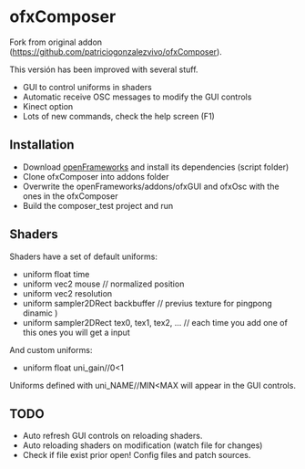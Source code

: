 # ofxComposer

Fork from original addon (https://github.com/patriciogonzalezvivo/ofxComposer).

This versión has been improved with several stuff.

* GUI to control uniforms in shaders
* Automatic receive OSC messages to modify the GUI controls
* Kinect option
* Lots of new commands, check the help screen (F1)

## Installation

* Download [openFrameworks](openframeworks.cc) and install its dependencies (script folder)
* Clone ofxComposer into addons folder
* Overwrite the openFrameworks/addons/ofxGUI and ofxOsc with the ones in the ofxComposer
* Build the composer_test project and run

## Shaders

Shaders have a set of default uniforms:

* uniform float time
* uniform vec2 mouse // normalized position
* uniform vec2 resolution
* uniform sampler2DRect backbuffer // previus texture for pingpong dinamic )
* uniform sampler2DRect tex0, tex1, tex2, ... // each time you add one of this ones you will get a input

And custom uniforms:
        
* uniform float uni_gain//0<1
        
Uniforms defined with uni_NAME//MIN<MAX will appear in the GUI controls.

## TODO

* Auto refresh GUI controls on reloading shaders.
* Auto reloading shaders on modification (watch file for changes)
* Check if file exist prior open! Config files and patch sources.

